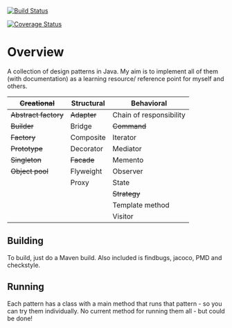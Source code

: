 [![Build Status](https://travis-ci.org/dueyfinster/DesignPatterns.png)](https://travis-ci.org/dueyfinster/DesignPatterns)

[![Coverage Status](https://coveralls.io/repos/dueyfinster/DesignPatterns/badge.png)](https://coveralls.io/r/dueyfinster/DesignPatterns)

# Overview 
A collection of design patterns in Java. 
My aim is to implement all of them (with documentation) as a learning resource/ reference point for myself and others.

| ~~Creational~~  | Structural | Behavioral |
| ------------- | ------------- | ------------- |
| ~~Abstract factory~~  | ~~Adapter~~  |  Chain of responsibility  |
| ~~Builder~~  | Bridge  | ~~Command~~  |
| ~~Factory~~  | Composite   | Iterator  |
| ~~Prototype~~  | Decorator  | Mediator  |
| ~~Singleton~~  | ~~Facade~~  | Memento  |
| ~~Object pool~~  | Flyweight | Observer  |
| | Proxy  | State  |
| | | ~~Strategy~~  |
| | | Template method  |
| | | Visitor  |

## Building
To build, just do a Maven build. Also included is findbugs, jacoco, PMD and checkstyle.

## Running 
Each pattern has a class with a main method that runs that pattern - so you can try them individually. No current method for running them all - but could be done!
